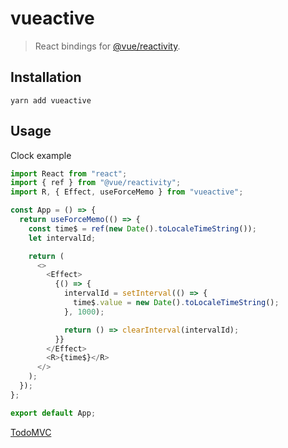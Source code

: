 # vueactive
> React bindings for [@vue/reactivity](https://www.npmjs.com/package/@vue/reactivity).

## Installation

```
yarn add vueactive
```

## Usage

Clock example

```js
import React from "react";
import { ref } from "@vue/reactivity";
import R, { Effect, useForceMemo } from "vueactive";

const App = () => {
  return useForceMemo(() => {
    const time$ = ref(new Date().toLocaleTimeString());
    let intervalId;

    return (
      <>
        <Effect>
          {() => {
            intervalId = setInterval(() => {
              time$.value = new Date().toLocaleTimeString();
            }, 1000);

            return () => clearInterval(intervalId);
          }}
        </Effect>
        <R>{time$}</R>
      </>
    );
  });
};

export default App;
```

[TodoMVC](./examples/TodoMVC/index.js)
